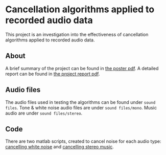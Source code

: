 # Cancellation algorithms applied to recorded audio data

This project is an investigation into the effectiveness of cancellation algorithms
applied to recorded audio data.

## About
A brief summary of the project can be found in [the poster pdf](Poster.pdf). A detailed report can be found in [the project report pdf](Final%20year%20project%20report.pdf).

## Audio files
The audio files used in testing the algorithms can be found under `sound files`. 
Tone & white noise audio files are under `sound files/mono`. 
Music audio are under `sound files/stereo`.

## Code
There are two matlab scripts, created to cancel noise for each audio type: [cancelling white noise](cancel_mono_white_noise.m) and [cancelling stereo music](cancel_stereo_music.m).
